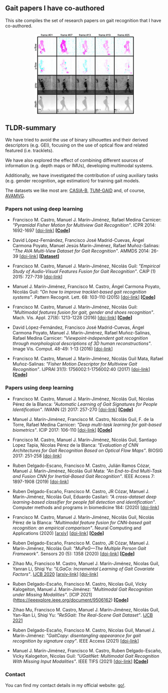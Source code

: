 ## Gait papers I have co-authored

This site compiles the set of research papers on gait recognition that I have co-authored.

<p align="center">
<img src="./images/inputfeatures.jpg" width="320" alt="Input gait data" align="center">
</p>

## TLDR-summary

We have tried to avoid the use of binary silhouettes and their derived descriptors (e.g. GEI), focusing on the use of optical flow and related featured (i.e. tracklets).

We have also explored the effect of combining different sources of information (e.g. depth maps or IMUs), developing multimodal systems.

Additionally, we have investigated the contribution of using auxiliary tasks (e.g. gender recognition, age estimation) for training gait models.

The datasets we like most are: [CASIA-B](http://www.cbsr.ia.ac.cn/english/Gait%20Databases.asp), [TUM-GAID](https://www.ei.tum.de/mmk/verschiedenes/tum-gaid-database/) and, of course, [AVAMVG](https://www.uco.es/investiga/grupos/ava/node/41).

### Papers not using deep learning

* Francisco M. Castro, Manuel J. Marín-Jiménez, Rafael Medina Carnicer: _"Pyramidal Fisher Motion for Multiview Gait Recognition"_. ICPR 2014: 1692-1697 [[doi-link](https://doi.org/10.1109/ICPR.2014.298)] **[[Code](https://github.com/avagait/pfmgait)]**

* David López-Fernández, Francisco José Madrid-Cuevas, Ángel Carmona Poyato, Manuel Jesús Marín-Jiménez, Rafael Muñoz-Salinas: _"The AVA Multi-View Dataset for Gait Recognition"_. AMMDS 2014: 26-39 [[doi-link](https://doi.org/10.1007/978-3-319-13323-2_3)] **[[Dataset](https://www.uco.es/investiga/grupos/ava/node/41)]**

* Francisco M. Castro, Manuel J. Marín-Jiménez, Nicolás Guil: _"Empirical Study of Audio-Visual Features Fusion for Gait Recognition"_. CAIP (1) 2015: 727-739 [[doi-link](https://doi.org/10.1007/978-3-319-23192-1_61)]

* Manuel J. Marín-Jiménez, Francisco M. Castro, Ángel Carmona Poyato, Nicolás Guil: _"On how to improve tracklet-based gait recognition systems"_. Pattern Recognit. Lett. 68: 103-110 (2015) [[doi-link](https://doi.org/10.1016/j.patrec.2015.08.025)] **[[Code](https://github.com/avagait/pfmgait)]**

* Francisco M. Castro, Manuel J. Marín-Jiménez, Nicolás Guil: _"Multimodal features fusion for gait, gender and shoes recognition"_. Mach. Vis. Appl. 27(8): 1213-1228 (2016) [[doi-link](https://doi.org/10.1007/s00138-016-0767-5)] **[[Code](https://github.com/avagait/pfmgait)]**

* David López-Fernández, Francisco José Madrid-Cuevas, Ángel Carmona Poyato, Manuel J. Marín-Jiménez, Rafael Muñoz-Salinas, Rafael Medina Carnicer: _"Viewpoint-independent gait recognition through morphological descriptions of 3D human reconstructions"_. Image Vis. Comput. 48-49: 1-13 (2016) [[doi-link](https://doi.org/10.1016/j.imavis.2016.01.003)]

* Francisco M. Castro, Manuel J. Marín-Jiménez, Nicolás Guil Mata, Rafael Muñoz-Salinas: _"Fisher Motion Descriptor for Multiview Gait Recognition"_. IJPRAI 31(1): 1756002:1-1756002:40 (2017) [[doi-link](https://doi.org/10.1142/S021800141756002X)] **[[Code](https://github.com/avagait/pfmgait)]**

### Papers using deep learning

* Francisco M. Castro, Manuel J. Marín-Jiménez, Nicolás Guil, Nicolas Pérez de la Blanca: _"Automatic Learning of Gait Signatures for People Identification"_. IWANN (2) 2017: 257-270 [[doi-link](https://doi.org/10.1007/978-3-319-59147-6_23)] **[[Code](https://github.com/avagait/cnngait)]**

* Manuel J. Marín-Jiménez, Francisco M. Castro, Nicolás Guil, F. de la Torre, Rafael Medina Carnicer: _"Deep multi-task learning for gait-based biometrics"_. ICIP 2017: 106-110 [[doi-link](https://doi.org/10.1109/ICIP.2017.8296252)] **[[Code](https://github.com/avagait/cnngait)]**

* Francisco M. Castro, Manuel J. Marín-Jiménez, Nicolás Guil, Santiago Lopez Tapia, Nicolas Pérez de la Blanca: _"Evaluation of CNN Architectures for Gait Recognition Based on Optical Flow Maps"_. BIOSIG 2017: 251-258 [[doi-link](https://doi.org/10.23919/BIOSIG.2017.8053503)]

* Ruben Delgado-Escano, Francisco M. Castro, Julián Ramos Cózar, Manuel J. Marín-Jiménez, Nicolás Guil Mata: _"An End-to-End Multi-Task and Fusion CNN for Inertial-Based Gait Recognition"_. IEEE Access 7: 1897-1908 (2019) [[doi-link](https://doi.org/10.1109/ACCESS.2018.2886899)]

* Ruben Delgado-Escaño, Francisco M. Castro, JR Cózar, Manuel J. Marín-Jiménez, Nicolás Guil, Eduardo Casilari: _"A cross-dataset deep learning-based classifier for people fall detection and identification"_. Computer methods and programs in biomedicine 184: (2020) [[doi-link](https://doi.org/10.1016/j.cmpb.2019.105265)]

* Francisco M. Castro, Manuel J. Marín-Jiménez, Nicolás Guil, Nicolás Pérez de la Blanca: _"Multimodal feature fusion for CNN-based gait recognition: an empirical comparison"_. Neural Computing and Applications (2020) [[arxiv](https://arxiv.org/abs/1806.07753)] [[doi-link](https://link.springer.com/article/10.1007/s00521-020-04811-z)] **[[Code](https://github.com/avagait/cnngaitmm)]**

* Ruben Delgado-Escaño, Francisco M. Castro, JR Cózar, Manuel J. Marín-Jiménez, Nicolás Guil: _"MuPeG—The Multiple Person Gait Framework"_. Sensors 20 (5): 1358 (2020) [[doi-link](https://doi.org/10.3390/s20051358)] **[[Code](https://github.com/rubende/cnngait_tf)]**

* Zihao Mu, Francisco M. Castro, Manuel J. Marín-Jiménez, Nicolas Guil, Yanran Li, Shiqi Yu: _"iLGaCo: Incremental Learning of Gait Covariate Factors"_. [IJCB 2020](https://ieee-biometrics.org/ijcb2020/Program.html) [[arxiv-link](https://arxiv.org/abs/2008.13507)] [[doi-link]](https://doi.org/10.1109/IJCB48548.2020.9304857)  

* Ruben Delgado-Escaño, Francisco M. Castro, Nicolas Guil, Vicky Kalogeiton, Manuel J. Marín-Jiménez: _"Multimodal Gait Recognition under Missing Modalities"_. [ICIP 2021] (https://ieeexplore.ieee.org/document/9506162) **[[Code](https://github.com/avagait/gaitmiss)]**

* Zihao Mu, Francisco M. Castro, Manuel J. Marín-Jiménez, Nicolás Guil, Yan-Ran Li, Shiqi Yu: _"ReSGait: The Real-Scene Gait Dataset"_. [IJCB 2021](https://ieeexplore.ieee.org/document/9484347)

* Ruben Delgado-Escaño, Francisco M. Castro, Nicolas Guil, Manuel J. Marín-Jiménez: _"GaitCopy: disentangling appearance for gait recognition by signature copy"_. IEEE Access (2021) [[doi-link](https://ieeexplore.ieee.org/document/9646881)]

*  Manuel J. Marín-Jiménez, Francisco M. Castro, Ruben Delgado-Escaño, Vicky Kalogeiton, Nicolas Guil: _"UGaitNet: Multimodal Gait Recognition With Missing Input Modalities"_. IEEE TIFS (2021) [[doi-link](https://ieeexplore.ieee.org/document/9634027)] **[[Code](https://github.com/avagait/ugaitnet)]**


### Contact

You can find my contact details in my official website: [go!](http://www.uco.es/~in1majim/).
